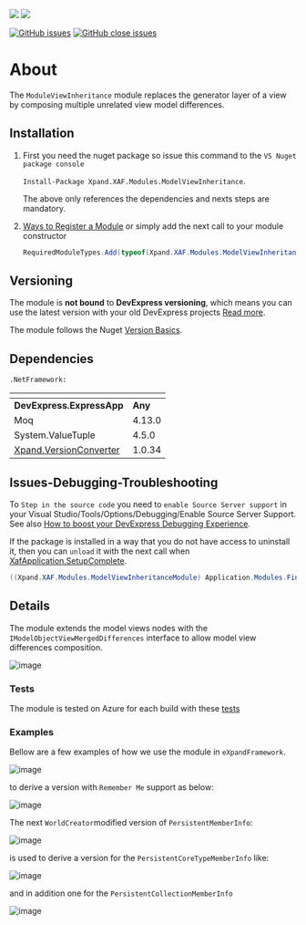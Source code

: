 ![](https://img.shields.io/nuget/v/Xpand.XAF.Modules.ModelViewInheritance.svg?&style=flat) ![](https://img.shields.io/nuget/dt/Xpand.XAF.Modules.ModelViewInheritance.svg?&style=flat)

[![GitHub issues](https://img.shields.io/github/issues/eXpandFramework/expand/ModelViewInheritance.svg)](https://github.com/eXpandFramework/eXpand/issues?utf8=%E2%9C%93&q=is%3Aissue+is%3Aopen+sort%3Aupdated-desc+label%3AStandalone_xaf_modules+ModelViewInheritance) [![GitHub close issues](https://img.shields.io/github/issues-closed/eXpandFramework/eXpand/ModelViewInheritance.svg)](https://github.com/eXpandFramework/eXpand/issues?utf8=%E2%9C%93&q=is%3Aissue+is%3Aclosed+sort%3Aupdated-desc+label%3AStandalone_XAF_Modules+ModelViewInheritance)
# About 

The `ModuleViewInheritance` module replaces the generator layer of a view by composing multiple unrelated view model differences.
## Installation 
1. First you need the nuget package so issue this command to the `VS Nuget package console` 

   `Install-Package Xpand.XAF.Modules.ModelViewInheritance`.

    The above only references the dependencies and nexts steps are mandatory.

2. [Ways to Register a Module](https://documentation.devexpress.com/eXpressAppFramework/118047/Concepts/Application-Solution-Components/Ways-to-Register-a-Module)
or simply add the next call to your module constructor
    ```cs
    RequiredModuleTypes.Add(typeof(Xpand.XAF.Modules.ModelViewInheritanceModule));
    ```
## Versioning
The module is **not bound** to **DevExpress versioning**, which means you can use the latest version with your old DevExpress projects [Read more](https://github.com/eXpandFramework/XAF/tree/master/tools/Xpand.VersionConverter).

The module follows the Nuget [Version Basics](https://docs.microsoft.com/en-us/nuget/reference/package-versioning#version-basics).
## Dependencies
`.NetFramework: `

|<!-- -->|<!-- -->
|----|----
|**DevExpress.ExpressApp**|**Any**
|Moq|4.13.0
 |System.ValueTuple|4.5.0
 |[Xpand.VersionConverter](https://github.com/eXpandFramework/DevExpress.XAF/tree/master/tools/Xpand.VersionConverter)|1.0.34

## Issues-Debugging-Troubleshooting

To `Step in the source code` you need to `enable Source Server support` in your Visual Studio/Tools/Options/Debugging/Enable Source Server Support. See also [How to boost your DevExpress Debugging Experience](https://github.com/eXpandFramework/DevExpress.XAF/wiki/How-to-boost-your-DevExpress-Debugging-Experience#1-index-the-symbols-to-your-custom-devexpresss-installation-location).

If the package is installed in a way that you do not have access to uninstall it, then you can `unload` it with the next call when [XafApplication.SetupComplete](https://docs.devexpress.com/eXpressAppFramework/DevExpress.ExpressApp.XafApplication.SetupComplete).
```ps1
((Xpand.XAF.Modules.ModelViewInheritanceModule) Application.Modules.FindModule(typeof(Xpand.XAF.Modules.ModelViewInheritanceModule))).Unload();
```

## Details
The module extends the model views nodes with the `IModelObjectViewMergedDifferences` interface to allow model view differences composition. 

![image](https://user-images.githubusercontent.com/159464/50849204-f80e3b00-137e-11e9-8c6c-0a93edffb954.png)


### Tests
The module is tested on Azure for each build with these [tests](https://github.com/eXpandFramework/Packages/tree/master/src/Tests/ModelViewInheritance)

### Examples
Bellow are a few examples of how we use the module in `eXpandFramework`. 


![image](https://user-images.githubusercontent.com/159464/50846982-1709ce80-1379-11e9-877a-6a2e277867a7.png)

to derive a version with `Remember Me` support as below:

![image](https://user-images.githubusercontent.com/159464/50847225-b75ff300-1379-11e9-998d-bcc22bc4bd00.png)

The next `WorldCreator`modified version of `PersistentMemberInfo`:

![image](https://user-images.githubusercontent.com/159464/50848737-af09b700-137d-11e9-94f0-578a0a922455.png)


is used to derive a version for the `PersistentCoreTypeMemberInfo` like:

![image](https://user-images.githubusercontent.com/159464/50848552-399de680-137d-11e9-84dc-a1d574100b48.png)

and in addition one for the `PersistentCollectionMemberInfo` 

![image](https://user-images.githubusercontent.com/159464/50848410-e7f55c00-137c-11e9-8f4a-c9511d95455b.png)
